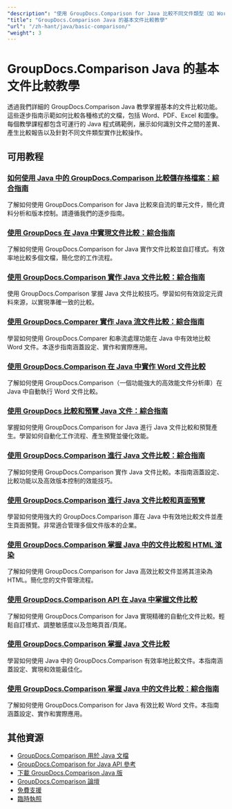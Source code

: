 ```yaml
---
"description": "使用 GroupDocs.Comparison for Java 比較不同文件類型（如 Word、PDF、Excel、圖像等）的完整教學。"
"title": "GroupDocs.Comparison Java 的基本文件比較教學"
"url": "/zh-hant/java/basic-comparison/"
"weight": 3
---
```


# GroupDocs.Comparison Java 的基本文件比較教學

透過我們詳細的 GroupDocs.Comparison Java 教學掌握基本的文件比較功能。這些逐步指南示範如何比較各種格式的文檔，包括 Word、PDF、Excel 和圖像。每個教學課程都包含可運行的 Java 程式碼範例，展示如何識別文件之間的差異、產生比較報告以及針對不同文件類型實作比較操作。

## 可用教程

### [如何使用 Java 中的 GroupDocs.Comparison 比較儲存格檔案：綜合指南](./compare-cell-files-groupdocs-java-streams/)
了解如何使用 GroupDocs.Comparison for Java 比較來自流的單元文件，簡化資料分析和版本控制。請遵循我們的逐步指南。

### [使用 GroupDocs 在 Java 中實現文件比較：綜合指南](./java-document-comparison-groupdocs-tutorial/)
了解如何使用 GroupDocs.Comparison for Java 實作文件比較並自訂樣式。有效率地比較多個文檔，簡化您的工作流程。

### [使用 GroupDocs.Comparison 實作 Java 文件比較：綜合指南](./java-document-comparison-groupdocs-metadata-source/)
使用 GroupDocs.Comparison 掌握 Java 文件比較技巧。學習如何有效設定元資料來源，以實現準確一致的比較。

### [使用 GroupDocs.Comparer 實作 Java 流文件比較：綜合指南](./java-stream-document-comparison-groupdocs/)
學習如何使用 GroupDocs.Comparer 和串流處理功能在 Java 中有效地比較 Word 文件。本逐步指南涵蓋設定、實作和實際應用。

### [使用 GroupDocs.Comparison 在 Java 中實作 Word 文件比較](./word-document-comparison-groupdocs-java/)
了解如何使用 GroupDocs.Comparison（一個功能強大的高效能文件分析庫）在 Java 中自動執行 Word 文件比較。

### [使用 GroupDocs 比較和預覽 Java 文件：綜合指南](./master-java-document-comparison-preview-groupdocs/)
掌握如何使用 GroupDocs.Comparison for Java 進行 Java 文件比較和預覽產生。學習如何自動化工作流程、產生預覽並優化效能。

### [使用 GroupDocs.Comparison 進行 Java 文件比較：綜合指南](./java-document-comparison-groupdocs-comparison/)
了解如何使用 GroupDocs.Comparison 實作 Java 文件比較。本指南涵蓋設定、比較功能以及高效版本控制的效能技巧。

### [使用 GroupDocs.Comparison 進行 Java 文件比較和頁面預覽](./java-groupdocs-comparison-document-management/)
學習如何使用強大的 GroupDocs.Comparison 庫在 Java 中有效地比較文件並產生頁面預覽。非常適合管理多個文件版本的企業。

### [使用 GroupDocs.Comparison 掌握 Java 中的文件比較和 HTML 渲染](./master-groupdocs-comparison-java-document-html-rendering/)
了解如何使用 GroupDocs.Comparison for Java 高效比較文件並將其渲染為 HTML。簡化您的文件管理流程。

### [使用 GroupDocs.Comparison API 在 Java 中掌握文件比較](./mastering-document-comparison-java-groupdocs/)
了解如何使用 GroupDocs.Comparison for Java 實現精確的自動化文件比較。輕鬆自訂樣式、調整敏感度以及忽略頁首/頁尾。

### [使用 GroupDocs.Comparison 掌握 Java 文件比較](./java-groupdocs-comparison-document-management-guide/)
學習如何使用 Java 中的 GroupDocs.Comparison 有效率地比較文件。本指南涵蓋設定、實現和效能最佳化。

### [使用 GroupDocs.Comparison 掌握 Java 中的文件比較：綜合指南](./document-comparison-groupdocs-java/)
了解如何使用 GroupDocs.Comparison for Java 有效比較 Word 文件。本指南涵蓋設定、實作和實際應用。

## 其他資源

- [GroupDocs.Comparison 用於 Java 文檔](https://docs.groupdocs.com/comparison/java/)
- [GroupDocs.Comparison for Java API 參考](https://reference.groupdocs.com/comparison/java/)
- [下載 GroupDocs.Comparison Java 版](https://releases.groupdocs.com/comparison/java/)
- [GroupDocs.Comparison 論壇](https://forum.groupdocs.com/c/comparison)
- [免費支援](https://forum.groupdocs.com/)
- [臨時執照](https://purchase.groupdocs.com/temporary-license/)